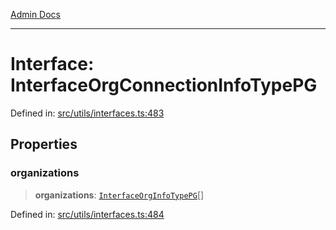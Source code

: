 [Admin Docs](/)

***

# Interface: InterfaceOrgConnectionInfoTypePG

Defined in: [src/utils/interfaces.ts:483](https://github.com/PalisadoesFoundation/talawa-admin/blob/main/src/utils/interfaces.ts#L483)

## Properties

### organizations

> **organizations**: [`InterfaceOrgInfoTypePG`](InterfaceOrgInfoTypePG.md)[]

Defined in: [src/utils/interfaces.ts:484](https://github.com/PalisadoesFoundation/talawa-admin/blob/main/src/utils/interfaces.ts#L484)

